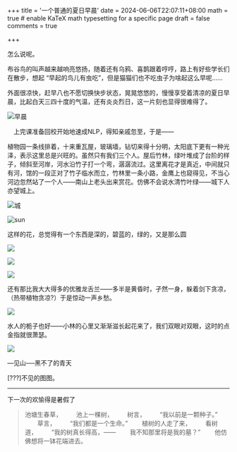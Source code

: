 +++
title = '一个普通的夏日早晨'
date = 2024-06-06T22:07:11+08:00
math = true                                 # enable KaTeX math typesetting for a specific page
draft = false
comments = true

+++

怎么说呢。

布谷鸟的叫声越来越响亮悠扬，随着还有乌鸦、喜鹊跟着哼哼，路上有好些学长们在散步，想起 “早起的鸟儿有虫吃”，但是猫猫们也不吃虫子为啥起这么早呢……

外面很凉快，赶早八也不愿切换快步状态，晃晃悠悠的，慢慢享受着清凉的夏日早晨，比起白天三四十度的气温，还有炎炎烈日，这一片刻也显得很难得了。

![早晨](https://picx.zhimg.com/80/v2-6e045902ab67f11180e65c0dc91db5bd_1440w.jpeg)

　上完课准备回校开始地速成NLP，得知亲戚忽至，于是——

植物园一条线排着，十来重瓦屋，玻璃墙，钻切来得十分明，太阳底下更有一种光泽，表示这里总是兴旺的。虽然只有我们三个人。屋后竹林，绿叶堆成了台阶的样子，倾斜至河岸，河水沿竹子打一个弯，潺潺流过。这里离花才是真近，中间就只有河，馆的一段正对了竹子临水而立，竹林里一条小路，金鹰上也窥得见，不当心河边忽然站了一个人——南山上老头出来赏花。仿佛不会说水清竹叶绿——城下人亦望城上。

![城](https://picx.zhimg.com/80/v2-03f2f9b9c1f5fa0d69637479f03ada24_1440w.jpeg)

![sun](https://picx.zhimg.com/80/v2-cb863f4758eb4f2b448b0cf2986ca47b_1440w.jpeg)

这样的花，总觉得有一个东西是深的，碧蓝的，绿的，又是那么圆

![](https://picx.zhimg.com/80/v2-4821da903afe198951408c5019e354fc_1440w.jpeg)

![](https://pica.zhimg.com/80/v2-d854abb81218b11404b03daeaaec2209_1440w.jpeg)

![](https://picx.zhimg.com/80/v2-e09f576a3c1e6bca0da2128d12c7b095_1440w.jpeg)

还有那比我大大得多的优雅龙舌兰——多半是黄昏时，孑然一身，躲着剑下贪凉，（热带植物贪凉?）于是惊动一声乡愁。

![](https://pic1.zhimg.com/80/v2-a084f2b47d345ce3f9af3ee72193c05c_1440w.jpeg)

水人的栀子也好——小林的心里又渐渐滋长起花来了，我们双眼对双眼，这时的点金指就很萧瑟。

![](https://pic1.zhimg.com/80/v2-727ad9727bbc1d9ba3ea6b3b417cdf9a_1440w.jpeg)

—见山──黑不了的青天

[???]不见的图图。

------

下一次的欢愉得是暑假了

>
>
>池塘生春草，
>　　池上一棵树，
>　　树言，
>　　“我以前是一颗种子。”
>　　草言，
>　　“我们都是一个生命。”
>　　植树的人走了来，
>　　看树道，
>　　“我的树真长得高，——
>　　我不知那里将是我的墓？”
>　　他仿佛想将一钵花端进去。
